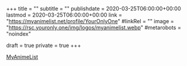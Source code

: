 +++
title = ""
subtitle = ""
publishdate = 2020-03-25T06:00:00+00:00
lastmod = 2020-03-25T06:00:00+00:00
link = "https://myanimelist.net/profile/YourOnlyOne"
#linkRel = ""
image = "https://rsc.youronly.one/img/logos/myanimelist.webp"
#metarobots = "noindex"

draft = true
private = true
+++

[MyAnimeList](https://myanimelist.net/profile/YourOnlyOne "MyAnimeList")
